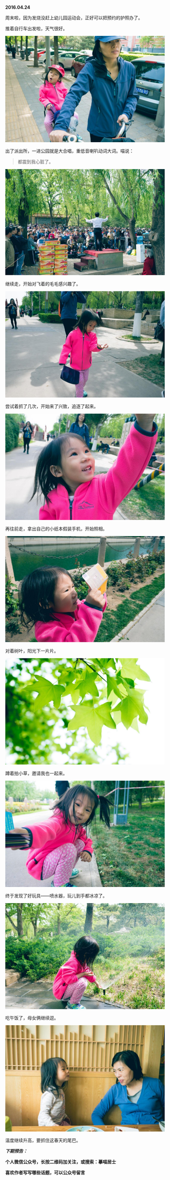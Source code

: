 
          
            
**2016.04.24**

周末啦，因为发烧没赶上幼儿园运动会，正好可以把预约的护照办了。

推着自行车出发啦，天气很好。




![](img/51001-1c96fee44b7f31bc.JPG)




出了派出所，一进公园就是大合唱，重低音喇叭动词大词。喵说：
>都震到我心脏了。





![](img/51001-f48ff1e1351b3d05.JPG)




继续走，开始对飞着的毛毛感兴趣了。



![](img/51001-857db32c8dc46414.JPG)




尝试着抓了几次，开始来了兴致，追逐了起来。



![](img/51001-9c236ea01337dace.JPG)




再往前走，拿出自己的小纸本假装手机，开始照相。




![](img/51001-b384a0b252d278e4.JPG)




对着树叶，阳光下一片片。




![](img/51001-c0f70fe7eb07a353.JPG)




蹲着拍小草，邀请我也一起来。



![](img/51001-8fdb86235ba68263.JPG)




终于发现了好玩具——喷水器，玩儿到手都冰凉了。



![](img/51001-632f1378fe5a0cac.JPG)




吃午饭了，母女俩继续逗。




![](img/51001-e15a3fed8676ca69.JPG)




温度继续升高，要抓住这春天的尾巴。


***下期预告：***


**个人微信公众号，长按二维码加关注，或搜索：摹喵居士**

**喜欢作者写写哪些话题，可以公众号留言**




          
        